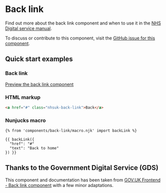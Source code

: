 # Back link

Find out more about the back link component and when to use it in the [NHS Digital service manual](https://beta.nhs.uk/service-manual/patterns/).

To discuss or contribute to this component, visit the [GitHub issue for this component](https://github.com/nhsuk/nhsuk-frontend/issues/202).

## Quick start examples

### Back link

[Preview the back link component](https://nhsuk.github.io/nhsuk-frontend/components/back-link/index.html)

### HTML markup

```html
<a href="#" class="nhsuk-back-link">Back</a>
```

### Nunjucks macro

```
{% from 'components/back-link/macro.njk' import backLink %}

{{ backLink({
  "href": "#"
  "text": "Back to home"
}) }}
```

## Thanks to the Government Digital Service (GDS)

This component and documentation has been taken from [GOV.UK Frontend - Back link component](https://github.com/alphagov/govuk-frontend/tree/master/package/components/back-link) with a few minor adaptations.
